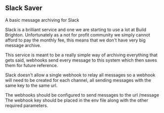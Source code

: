 ## Slack Saver

A basic message archiving for Slack

Slack is a brilliant service and one we are starting to use a lot at Build Brighton.
Unfortunately as a not for profit community we simply cannot afford to pay the monthly fee,
this means that we don't have very big message archive.
 
This service is meant to be a really simple way of archiving everything that gets said,
webhooks send every message to this system which then saves them for future reference.

Slack doesn't allow a single webhook to relay all messages so a webhook will need to be 
created for each channel, all sending messages with the same key to the same url.


The webhooks should be configured to send messages to the url /message
The webhook key should be placed in the env file along with the other required parameters.